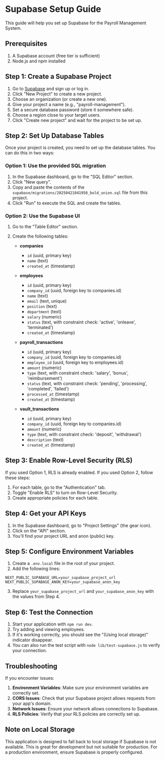 # Supabase Setup Guide

This guide will help you set up Supabase for the Payroll Management System.

## Prerequisites

1. A Supabase account (free tier is sufficient)
2. Node.js and npm installed

## Step 1: Create a Supabase Project

1. Go to [Supabase](https://supabase.com/) and sign up or log in.
2. Click "New Project" to create a new project.
3. Choose an organization (or create a new one).
4. Give your project a name (e.g., "payroll-management").
5. Set a secure database password (store it somewhere safe).
6. Choose a region close to your target users.
7. Click "Create new project" and wait for the project to be set up.

## Step 2: Set Up Database Tables

Once your project is created, you need to set up the database tables. You can do this in two ways:

### Option 1: Use the provided SQL migration

1. In the Supabase dashboard, go to the "SQL Editor" section.
2. Click "New query".
3. Copy and paste the contents of the `supabase/migrations/20250421041958_bold_union.sql` file from this project.
4. Click "Run" to execute the SQL and create the tables.

### Option 2: Use the Supabase UI

1. Go to the "Table Editor" section.
2. Create the following tables:

   - **companies**
     - `id` (uuid, primary key)
     - `name` (text)
     - `created_at` (timestamp)
   
   - **employees**
     - `id` (uuid, primary key)
     - `company_id` (uuid, foreign key to companies.id)
     - `name` (text)
     - `email` (text, unique)
     - `position` (text)
     - `department` (text)
     - `salary` (numeric)
     - `status` (text, with constraint check: 'active', 'onleave', 'terminated')
     - `created_at` (timestamp)
   
   - **payroll_transactions**
     - `id` (uuid, primary key)
     - `company_id` (uuid, foreign key to companies.id)
     - `employee_id` (uuid, foreign key to employees.id)
     - `amount` (numeric)
     - `type` (text, with constraint check: 'salary', 'bonus', 'reimbursement')
     - `status` (text, with constraint check: 'pending', 'processing', 'completed', 'failed')
     - `processed_at` (timestamp)
     - `created_at` (timestamp)
   
   - **vault_transactions**
     - `id` (uuid, primary key)
     - `company_id` (uuid, foreign key to companies.id)
     - `amount` (numeric)
     - `type` (text, with constraint check: 'deposit', 'withdrawal')
     - `description` (text)
     - `created_at` (timestamp)

## Step 3: Enable Row-Level Security (RLS) 

If you used Option 1, RLS is already enabled. If you used Option 2, follow these steps:

1. For each table, go to the "Authentication" tab.
2. Toggle "Enable RLS" to turn on Row-Level Security.
3. Create appropriate policies for each table.

## Step 4: Get your API Keys

1. In the Supabase dashboard, go to "Project Settings" (the gear icon).
2. Click on the "API" section.
3. You'll find your project URL and anon (public) key.

## Step 5: Configure Environment Variables

1. Create a `.env.local` file in the root of your project.
2. Add the following lines:

```
NEXT_PUBLIC_SUPABASE_URL=your_supabase_project_url
NEXT_PUBLIC_SUPABASE_ANON_KEY=your_supabase_anon_key
```

3. Replace `your_supabase_project_url` and `your_supabase_anon_key` with the values from Step 4.

## Step 6: Test the Connection

1. Start your application with `npm run dev`.
2. Try adding and viewing employees.
3. If it's working correctly, you should see the "(Using local storage)" indicator disappear.
4. You can also run the test script with `node lib/test-supabase.js` to verify your connection.

## Troubleshooting

If you encounter issues:

1. **Environment Variables**: Make sure your environment variables are correctly set.
2. **CORS Issues**: Check that your Supabase project allows requests from your app's domain.
3. **Network Issues**: Ensure your network allows connections to Supabase.
4. **RLS Policies**: Verify that your RLS policies are correctly set up.

## Note on Local Storage

This application is designed to fall back to local storage if Supabase is not available. This is great for development but not suitable for production. For a production environment, ensure Supabase is properly configured. 